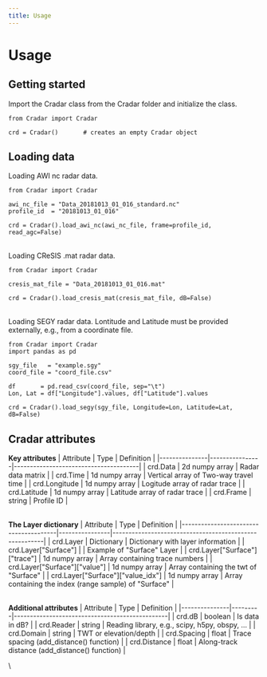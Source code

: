 ```yaml
---
title: Usage
---
```

# Usage

## Getting started

Import the Cradar class from the Cradar folder and initialize the class.
```{code} python
from Cradar import Cradar

crd = Cradar()       # creates an empty Cradar object
```


## Loading data

Loading AWI nc radar data.
```{code} python
from Cradar import Cradar

awi_nc_file = "Data_20181013_01_016_standard.nc"
profile_id  = "20181013_01_016"

crd = Cradar().load_awi_nc(awi_nc_file, frame=profile_id, read_agc=False)
```
\
Loading CReSIS .mat radar data.
```{code} python
from Cradar import Cradar

cresis_mat_file = "Data_20181013_01_016.mat"

crd = Cradar().load_cresis_mat(cresis_mat_file, dB=False)
```

\
Loading SEGY radar data. Lontitude and Latitude must be provided externally, e.g., from a coordinate file.
```{code} python
from Cradar import Cradar
import pandas as pd

sgy_file   = "example.sgy"
coord_file = "coord_file.csv"

df       = pd.read_csv(coord_file, sep="\t")
Lon, Lat = df["Longitude"].values, df["Latitude"].values

crd = Cradar().load_segy(sgy_file, Longitude=Lon, Latitude=Lat, dB=False)
```


## Cradar attributes

**Key attributes**
| Attribute     | Type           | Definition                            |
|---------------|----------------|---------------------------------------|
| crd.Data      | 2d numpy array | Radar data matrix                     |
| crd.Time      | 1d numpy array | Vertical array of Two-way travel time |
| crd.Longitude | 1d numpy array | Logitude array of radar trace         |
| crd.Latitude  | 1d numpy array | Latitude array of radar trace         |
| crd.Frame     | string         | Profile ID                            |

\
**The Layer dictionary**
| Attribute                             | Type           | Definition                                             |
|---------------------------------------|----------------|--------------------------------------------------------|
| crd.Layer                             | Dictionary     | Dictionary with layer information                      |
| crd.Layer["Surface"]                  |                | Example of "Surface" Layer                             |
| crd.Layer["Surface"]["trace"]         | 1d numpy array | Array containing trace numbers                         |
| crd.Layer["Surface"]["value"]         | 1d numpy array | Array containing the twt of "Surface"                  |
| crd.Layer["Surface"]["value_idx"]     | 1d numpy array | Array containing the index (range sample) of "Surface" |

\
**Additional attributes**
| Attribute     | Type    | Definition                                     |
|---------------|---------|------------------------------------------------|
| crd.dB        | boolean | Is data in dB?                                 |
| crd.Reader    | string  | Reading library, e.g., scipy, h5py, obspy, ... |
| crd.Domain    | string  | TWT or elevation/depth                         |
| crd.Spacing   | float   | Trace spacing (add_distance() function)        |
| crd.Distance  | float   | Along-track distance (add_distance() function) |

\